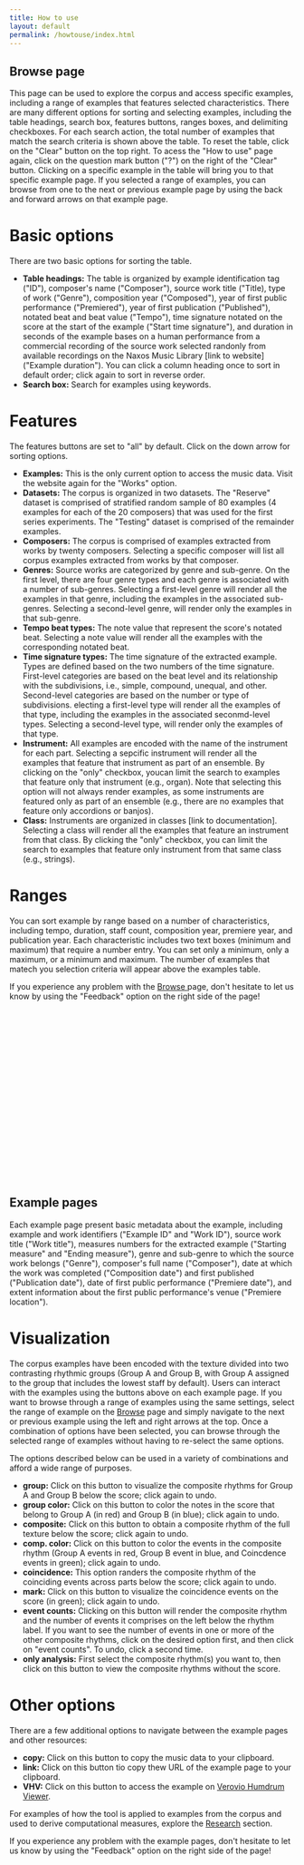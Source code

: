 ```yaml
---
title: How to use
layout: default
permalink: /howtouse/index.html
---
```


## Browse page

This page can be used to explore the corpus and access specific examples, including a range of examples that features selected characteristics. There are many different options for sorting and selecting examples, including the table headings, search box, features buttons, ranges boxes, and delimiting checkboxes. For each search action, the total number of examples that match the search criteria is shown above the table. To reset the table, click on the "Clear" button on the top right. To acess the "How to use" page again, click on the question mark button ("?") on the right of the "Clear" button. Clicking on a specific example in the table will bring you to that specific example page. If you selected a range of examples, you can browse from one to the next or previous example page by using the back and forward arrows on that example page.

# Basic options

There are two basic options for sorting the table.

<ul><li><b>Table headings:</b> The table is organized by example identification tag ("ID"), composer's name ("Composer"), source work title ("Title), type of work ("Genre"), composition year ("Composed"), year of first public performance ("Premiered"), year of first publication ("Published"), notated beat and beat value ("Tempo"), time signature notated on the score at the start of the example ("Start time signature"), and duration in seconds of the example bases on a human performance from a commercial recording of the source work selected randonly from available recordings on the Naxos Music Library [link to website] ("Example duration"). You can click a column heading once to sort in default order; click again to sort in reverse order.</li>

<li><b>Search box:</b> Search for examples using keywords.</li></ul>

# Features

The features buttons are set to "all" by default. Click on the down arrow for sorting options.

<ul><li><b>Examples:</b> This is the only current option to access the music data. Visit the website again for the "Works" option.</li>

<li><b>Datasets:</b> The corpus is organized in two datasets. The "Reserve" dataset is comprised of stratified random sample of 80 examples (4 examples for each of the 20 composers) that was used for the first series experiments. The "Testing" dataset is comprised of the remainder examples.</li>

<li><b>Composers:</b> The corpus is comprised of examples extracted from works by twenty composers. Selecting a specific composer will list all corpus examples extracted from works by that composer.</li>

<li><b>Genres:</b> Source works are categorized by genre and sub-genre. On the first level, there are four genre types and each genre is associated with a number of sub-genres. Selecting a first-level genre will render all the examples in that genre, including the examples in the associated sub-genres. Selecting a second-level genre, will render only the examples in that sub-genre.</li>

<li><b>Tempo beat types:</b> The note value that represent the score's notated beat. Selecting a note value will render all the examples with the corresponding notated beat.</li>

<li><b>Time signature types:</b> The time signature of the extracted example. Types are defined based on the two numbers of the time signature. First-level categories are based on the beat level and its relationship with the subdivisions, i.e., simple, compound, unequal, and other. Second-level categories are based on the number or type of subdivisions. electing a first-level type will render all the examples of that type, including the examples in the associated seconmd-level types. Selecting a second-level type, will render only the examples of that type.</li>

<li><b>Instrument:</b> All examples are encoded with the name of the instrument for each part. Selecting a sepcific instrument will render all the examples that feature that instrument as part of an ensemble. By clicking on the "only" checkbox, youcan limit the search to examples that feature only that instrument (e.g., organ). Note that selecting this option will not always render examples, as some instruments are featured only as part of an ensemble (e.g., there are no examples that feature only accordions or banjos).</li>

<li><b>Class:</b> Instruments are organized in classes [link to documentation]. Selecting a class will render all the examples that feature an instrument from that class. By clicking the "only" checkbox, you can limit the search to examples that feature only instrument from that same class (e.g., strings).</li></ul>

# Ranges

You can sort example by range based on a number of characteristics, including tempo, duration, staff count, composition year, premiere year, and publication year. Each characteristic includes two text boxes (minimum and maximum) that require a number entry. You can set only a minimum, only a maximum, or a minimum and maximum. The number of examples that matech you selection criteria will appear above the examples table.

If you experience any problem with the <a href="https://polyrhythm.humdrum.org/browse">Browse </a> page, don't hesitate to let us know by using the "Feedback" option on the right side of the page!

<div style="height:300px"></div>

## Example pages

Each example page present basic metadata about the example, including example and work identifiers ("Example ID" and "Work ID"), source work title ("Work title"), measures numbers for the extracted example ("Starting measure" and "Ending measure"), genre and sub-genre to which the source work belongs ("Genre"), composer's full name ("Composer"), date at which the work was completed ("Composition date") and first published ("Publication date"), date of first public performance ("Premiere date"), and extent information about the first public performance's venue ("Premiere location").

# Visualization

The corpus examples have been encoded with the texture divided into two contrasting rhythmic groups (Group A and Group B, with Group A assigned to the group that includes the lowest staff by default). Users can interact with the examples using the buttons above on each example page. If you want to browse through a range of examples using the same settings, select the range of example on the <a href="https://polyrhythm.humdrum.org/browse">Browse</a> page and simply navigate to the next or previous example using the left and right arrows at the top. Once a combination of options have been selected, you can browse through the selected range of examples without having to re-select the same options. 

The options described below can be used in a variety of combinations and afford a wide range of purposes.

<ul><li><b>group:</b> Click on this button to visualize the composite rhythms for Group A and Group B below the score; click again to undo.</li>

<li><b>group color:</b> Click on this button to color the notes in the score that belong to Group A (in red) and Group B (in blue); click again to undo.</li>
  
<li><b>composite:</b> Click on this button to obtain a composite rhythm of the full texture below the score; click again to undo.</li>

<li><b>comp. color:</b> Click on this button to color the events in the composite rhythm (Group A events in red, Group B event in blue, and Coincdence events in green); click again to undo.</li>

<li><b>coincidence:</b> This option randers the composite rhythm of the coinciding events across parts below the score; click again to undo.</li>

<li><b>mark:</b> Click on this button to visualize the coincidence events on the score (in green); click again to undo.</li>

<li><b>event counts:</b> Clicking on this button will render the composite rhythm and the number of events it comprises on the left below the rhythm label. If you want to see the number of events in one or more of the other composite rhythms, click on the desired option first, and then click on "event counts". To undo, click a second time.</li>

<li><b>only analysis:</b> First select the composite rhythm(s) you want to, then click on this button to view the composite rhythms without the score.</li></ul>

# Other options

There are a few additional options to navigate between the example pages and other resources:

<ul><li><b>copy:</b> Click on this button to copy the music data to your clipboard.</li>

<li><b>link:</b> Click on this button tio copy thew URL of the example page to your clipboard.</li>

<li><b>VHV:</b> Click on this button to access the example on <a href="https://verovio.humdrum.org">Verovio Humdrum Viewer</a>.</li></ul>
 
For examples of how the tool is applied to examples from the corpus and used to derive computational measures, explore the <a href="https://polyrhythm.humdrum.org/research">Research</a> section.

If you experience any problem with the example pages, don't hesitate to let us know by using the "Feedback" option on the right side of the page!



